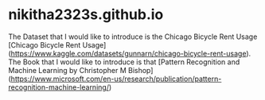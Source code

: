 # nikitha2323s.github.io
The Dataset that I would like to introduce is the Chicago Bicycle Rent Usage [Chicago Bicycle Rent Usage] (https://www.kaggle.com/datasets/gunnarn/chicago-bicycle-rent-usage).                                                                           
The Book that I would like to introduce is that [Pattern Recognition and Machine Learning by Christopher M Bishop] (https://www.microsoft.com/en-us/research/publication/pattern-recognition-machine-learning/)


